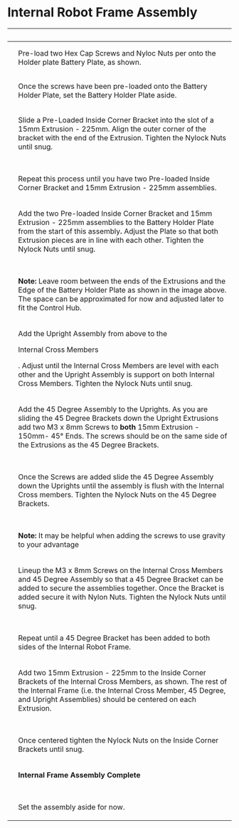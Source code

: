 # Internal Robot Frame Assembly

| ​                                                                                                                                                                                                                                                                                                                                                                                                                                                                                                                                                                                                                                    | ​                                                                                                                                                                                                                                                                                                                                                                                                                                                                                                                                                                                                                    |
| ------------------------------------------------------------------------------------------------------------------------------------------------------------------------------------------------------------------------------------------------------------------------------------------------------------------------------------------------------------------------------------------------------------------------------------------------------------------------------------------------------------------------------------------------------------------------------------------------------------------------------------ | -------------------------------------------------------------------------------------------------------------------------------------------------------------------------------------------------------------------------------------------------------------------------------------------------------------------------------------------------------------------------------------------------------------------------------------------------------------------------------------------------------------------------------------------------------------------------------------------------------------------- |
| <p>​</p><p><img src="https://2589213514-files.gitbook.io/~/files/v0/b/gitbook-legacy-files/o/assets%2F-M5yw0n8IneF5-9ybLjT%2F-MMRhIgLPv-irXg3_tVp%2F-MMRlPZTF3XchKvvuirM%2FEDU%20Kit_Pre-Loaded%20Battery%20Plate%20(2S).svg?alt=media&#x26;token=4c6e73e8-d9ca-46a1-88a2-94f7f348ee3b" alt="" data-size="original"></p>                                                                                                                                                                                                                                                                                                             | Pre-load two Hex Cap Screws and Nyloc Nuts per onto the Holder plate Battery Plate, as shown.                                                                                                                                                                                                                                                                                                                                                                                                                                                                                                                        |
| <p><img src="https://2589213514-files.gitbook.io/~/files/v0/b/gitbook-legacy-files/o/assets%2F-M5yw0n8IneF5-9ybLjT%2F-MMRhIgLPv-irXg3_tVp%2F-MMRlL5pt2sImdMQZFAs%2FEDU%20Kit_Pre-Load%20Battery%20Plate%20(2S).svg?alt=media&#x26;token=853f569d-270b-41a2-9dd5-410bdeacd159" alt="" data-size="original"></p><p>​</p>                                                                                                                                                                                                                                                                                                               | Once the screws have been pre-loaded onto the Battery Holder Plate, set the Battery Holder Plate aside.                                                                                                                                                                                                                                                                                                                                                                                                                                                                                                              |
| <p>​</p><p><img src="https://2589213514-files.gitbook.io/~/files/v0/b/gitbook-legacy-files/o/assets%2F-M5yw0n8IneF5-9ybLjT%2F-MMRhIgLPv-irXg3_tVp%2F-MMRmVIKGRdaZLQx0E6J%2FEDU%20Kit_ICM%20-%20Add%201st%20Pillow%20Block.svg?alt=media&#x26;token=f4181e6a-c215-46fd-81db-cbda399d0670" alt="" data-size="original"></p>                                                                                                                                                                                                                                                                                                            | <p>Slide a Pre-Loaded Inside Corner Bracket into the slot of a 15mm Extrusion - 225mm. Align the outer corner of the bracket with the end of the Extrusion. Tighten the Nylock Nuts until snug.</p><p>​</p><p>Repeat this process until you have two Pre-loaded Inside Corner Bracket and 15mm Extrusion - 225mm assemblies.</p>                                                                                                                                                                                                                                                                                     |
| <p>​</p><p><img src="https://2589213514-files.gitbook.io/~/files/v0/b/gitbook-legacy-files/o/assets%2F-M5yw0n8IneF5-9ybLjT%2F-MMRhIgLPv-irXg3_tVp%2F-MMRmqwtlh2wosrXYD08%2FEDU%20Kit_UR%20-%20Add%20Uprights%20to%20Plate.svg?alt=media&#x26;token=cdf55838-26e1-44da-b3ba-440c76fb9968" alt="" data-size="original"></p>                                                                                                                                                                                                                                                                                                            | <p>Add the two Pre-loaded Inside Corner Bracket and 15mm Extrusion - 225mm assemblies to the Battery Holder Plate from the start of this assembly<strong>.</strong> Adjust the Plate so that both Extrusion pieces are in line with each other. Tighten the Nylock Nuts until snug.</p><p>​</p><p><strong>Note:</strong> Leave room between the ends of the Extrusions and the Edge of the Battery Holder Plate as shown in the image above. The space can be approximated for now and adjusted later to fit the Control Hub.</p>                                                                                    |
| <p>​</p><p><img src="https://2589213514-files.gitbook.io/~/files/v0/b/gitbook-legacy-files/o/assets%2F-M5yw0n8IneF5-9ybLjT%2F-MMRhIgLPv-irXg3_tVp%2F-MMRnlwVxdzRzkCzEILm%2FEDU%20Kit_TT%20-%20Add%20ICM%20to%20UR.svg?alt=media&#x26;token=07771b23-4366-4fd4-b86f-e5dca078cc3a" alt="" data-size="original"></p>                                                                                                                                                                                                                                                                                                                    | <p>Add the Upright Assembly from above to the</p><p>Internal Cross Members</p><p>. Adjust until the Internal Cross Members are level with each other and the Upright Assembly is support on both Internal Cross Members. Tighten the Nylock Nuts until snug.</p>                                                                                                                                                                                                                                                                                                                                                     |
| <p>​</p><p><img src="https://2589213514-files.gitbook.io/~/files/v0/b/gitbook-legacy-files/o/assets%2F-M5yw0n8IneF5-9ybLjT%2F-MMRhIgLPv-irXg3_tVp%2F-MMRoJ_aTTwcAyeJ6Un0%2FEDU%20Kit_Detail%20View%20-%20Add%2045%20Degree%20Assembly.svg.2020_07_30_11_33_56.0.svg?alt=media&#x26;token=58d0e638-9926-48ee-854f-ecc4ebecfd29" alt="" data-size="original"></p>                                                                                                                                                                                                                                                                      | <p>Add the 45 Degree Assembly to the Uprights. As you are sliding the 45 Degree Brackets down the Upright Extrusions add two M3 x 8mm Screws to <strong>both</strong> 15mm Extrusion - 150mm- 45° Ends. The screws should be on the same side of the Extrusions as the 45 Degree Brackets.</p><p>​</p><p>Once the Screws are added slide the 45 Degree Assembly down the Uprights until the assembly is flush with the Internal Cross members. Tighten the Nylock Nuts on the 45 Degree Brackets.</p><p>​</p><p><strong>Note:</strong> It may be helpful when adding the screws to use gravity to your advantage</p> |
| <p>​</p><p><img src="https://2589213514-files.gitbook.io/~/files/v0/b/gitbook-legacy-files/o/assets%2F-M5yw0n8IneF5-9ybLjT%2F-MMRhIgLPv-irXg3_tVp%2F-MMRoAtahYC19P07SRbu%2FEDU%20Kit_TT-%20Add%2045%20Degree%20Bracket.svg?alt=media&#x26;token=1b24407b-cd44-4e87-a7cb-c69dc2475545" alt="" data-size="original"></p><p>​</p><p>​</p><p><img src="https://2589213514-files.gitbook.io/~/files/v0/b/gitbook-legacy-files/o/assets%2F-M5yw0n8IneF5-9ybLjT%2F-MMRhIgLPv-irXg3_tVp%2F-MMRpHQH-iW5G3S_LYK-%2FEDU%20Kit_TT%20-%20Complete.svg?alt=media&#x26;token=acd30e6f-148f-43f7-98c2-93dbc66908a1" alt="" data-size="original"></p> | <p>Lineup the M3 x 8mm Screws on the Internal Cross Members and 45 Degree Assembly so that a 45 Degree Bracket can be added to secure the assemblies together. Once the Bracket is added secure it with Nylon Nuts. Tighten the Nylock Nuts until snug.</p><p>​</p><p>Repeat until a 45 Degree Bracket has been added to both sides of the Internal Robot Frame.</p>                                                                                                                                                                                                                                                 |
| <p>​</p><p><img src="https://2589213514-files.gitbook.io/~/files/v0/b/gitbook-legacy-files/o/assets%2F-M5yw0n8IneF5-9ybLjT%2F-MDRaMoS1o_Ko2Ik5TVR%2F-MDVmMxKWEmHlbEUPWyx%2FEDU%20Kit_Chassis%20Frame%20-%20Add%20Extrusion.svg?alt=media&#x26;token=41d4585b-53dc-4b4b-b378-731351c5b7bc" alt="" data-size="original"></p>                                                                                                                                                                                                                                                                                                           | <p>Add two 15mm Extrusion - 225mm to the Inside Corner Brackets of the Internal Cross Members, as shown. The rest of the Internal Frame (i.e. the Internal Cross Member, 45 Degree, and Upright Assemblies) should be centered on each Extrusion.</p><p>​</p><p>Once centered tighten the Nylock Nuts on the Inside Corner Brackets until snug.</p>                                                                                                                                                                                                                                                                  |
| <p>​</p><p><img src="https://2589213514-files.gitbook.io/~/files/v0/b/gitbook-legacy-files/o/assets%2F-M5yw0n8IneF5-9ybLjT%2F-MMRhIgLPv-irXg3_tVp%2F-MMRpzLp6_npzF7jesgR%2FEDU%20Kit_View%2062.svg?alt=media&#x26;token=68139d72-9c6c-495e-adee-08b118c757ad" alt="" data-size="original"></p>                                                                                                                                                                                                                                                                                                                                       | <p><strong>Internal Frame Assembly Complete</strong></p><p><strong>​</strong></p><p>Set the assembly aside for now.</p>                                                                                                                                                                                                                                                                                                                                                                                                                                                                                              |
